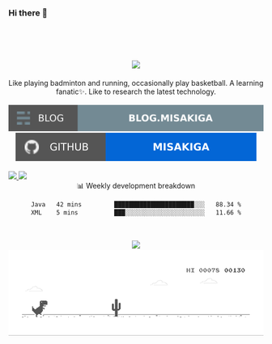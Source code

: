 ### Hi there 👋
<div align="center">
  <br>
  <br>
  <br>
  <br>
  <a href="https://sm.ms/image/1ihsQEJe4TFO9wu" target="_blank"><img src="https://i.loli.net/2021/04/12/1ihsQEJe4TFO9wu.gif" ></a>
    <!--<a href="https://github.com/MISAKIGA">
    <img style="height:auto;" alt="" width="100" height="100" src="https://avatars.githubusercontent.com/u/34915635?v=4">-->
  </a>
  <br>
 <br>
Like playing badminton and running, occasionally play basketball. A learning fanatic✨. Like to research the latest technology. 
<br>
<br>
<a href="https://github.com/misakiga">
    <img src="https://raw.githubusercontent.com/MISAKIGA/MISAKIGA/main/soc/bl.svg"/>
</a>
<a href="https://misakiga.gitee.io/">
    <img src="https://raw.githubusercontent.com/MISAKIGA/MISAKIGA/main/soc/gh.svg"/>
</a>
<br>
<br>

<div style="">

<a href="#" style="float: left">
    <img style="width:340px;" src="https://github-readme-stats.vercel.app/api?username=misakiga&show_icons=true&icon_color=80752c&text_color=905a3d&bg_color=fffffb&hide_title=true&hide_border=true&hide=contribs,issues" />

<img src="https://github-profile-trophy.vercel.app/?username=misakiga&theme=flat&title=Stars,Followers,Commit,MultiLanguage&margin-w=5&row=1&column=3" />

</a>

<div style="clear: both;">

:bar_chart: Weekly development breakdown


<!--START_SECTION:waka-->

```text
Java   42 mins         ██████████████████████░░░   88.34 %
XML    5 mins          ███░░░░░░░░░░░░░░░░░░░░░░   11.66 %
```

<!--END_SECTION:waka-->
</div>

</div>

<br>
<br>

<a href="#">
    <img src="https://readme-jokes.vercel.app/api"/>
</a>

<!-- 

奖杯 🏆
<a href="https://misakiga.gitee.io/">
    <img src="https://github-profile-trophy.vercel.app/?username=misakiga&theme=flat&title=Stars,Followers,Commit,MultiLanguage&margin-w=5&row=1&column=4" />
</a>
-->

</div>

<a href="#">
    <img src="https://raw.githubusercontent.com/MISAKIGA/MISAKIGA/main/dino.gif"/>
</a>
